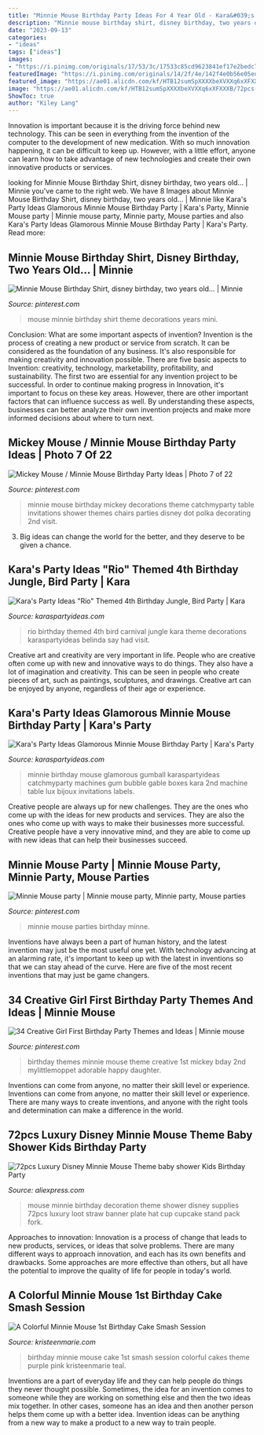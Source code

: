 ```yaml
---
title: "Minnie Mouse Birthday Party Ideas For 4 Year Old - Kara&#039;s Party Ideas Glamorous Minnie Mouse Birthday Party"
description: "Minnie mouse birthday shirt, disney birthday, two years old…"
date: "2023-09-13"
categories:
- "ideas"
tags: ["ideas"]
images:
- "https://i.pinimg.com/originals/17/53/3c/17533c85cd9623841ef17e2bedc7f19f.jpg"
featuredImage: "https://i.pinimg.com/originals/14/2f/4e/142f4e0b56e05edab83615a1c36d8846.jpg"
featured_image: "https://ae01.alicdn.com/kf/HTB12sumSpXXXXbeXVXXq6xXFXXXB/72pcs-Luxury-Disney-Minnie-Mouse-Theme-baby-shower-Kids-Birthday-Party-Decoration-Set-Party-Supplies-Birthday.jpg"
image: "https://ae01.alicdn.com/kf/HTB12sumSpXXXXbeXVXXq6xXFXXXB/72pcs-Luxury-Disney-Minnie-Mouse-Theme-baby-shower-Kids-Birthday-Party-Decoration-Set-Party-Supplies-Birthday.jpg"
ShowToc: true
author: "Kiley Lang"
---
```



Innovation is important because it is the driving force behind new technology. This can be seen in everything from the invention of the computer to the development of new medication. With so much innovation happening, it can be difficult to keep up. However, with a little effort, anyone can learn how to take advantage of new technologies and create their own innovative products or services.

	

		
looking for Minnie Mouse Birthday Shirt, disney birthday, two years old… | Minnie you've came to the right web. We have 8 Images about Minnie Mouse Birthday Shirt, disney birthday, two years old… | Minnie like Kara&#039;s Party Ideas Glamorous Minnie Mouse Birthday Party | Kara&#039;s Party, Minnie Mouse party | Minnie mouse party, Minnie party, Mouse parties and also Kara&#039;s Party Ideas Glamorous Minnie Mouse Birthday Party | Kara&#039;s Party. Read more:
		
    
## Minnie Mouse Birthday Shirt, Disney Birthday, Two Years Old… | Minnie

<img loading=lazy src="https://i.pinimg.com/originals/14/2f/4e/142f4e0b56e05edab83615a1c36d8846.jpg" onerror="this.onerror=null;this.src='https://tse1.mm.bing.net/th?id=OIP.aQg1MDcri6PXz-0zGr_-UwHaIq&amp;pid=15.1';" alt="Minnie Mouse Birthday Shirt, disney birthday, two years old… | Minnie">

_Source: pinterest.com_

>mouse minnie birthday shirt theme decorations years mini. 

	

Conclusion: What are some important aspects of invention?
Invention is the process of creating a new product or service from scratch. It can be considered as the foundation of any business. It's also responsible for making creativity and innovation possible. There are five basic aspects to Invention: creativity, technology, marketability, profitability, and sustainability. The first two are essential for any invention project to be successful. In order to continue making progress in Innovation, it's important to focus on these key areas. However, there are other important factors that can influence success as well. By understanding these aspects, businesses can better analyze their own invention projects and make more informed decisions about where to turn next.

    
## Mickey Mouse / Minnie Mouse Birthday Party Ideas | Photo 7 Of 22

<img loading=lazy src="https://i.pinimg.com/originals/76/71/eb/7671eb2c37c9405bc723a73b1e72adeb.jpg" onerror="this.onerror=null;this.src='https://tse4.mm.bing.net/th?id=OIP.WWTwLi0mVNBm7OEKcvtk_wHaJ4&amp;pid=15.1';" alt="Mickey Mouse / Minnie Mouse Birthday Party Ideas | Photo 7 of 22">

_Source: pinterest.com_

>minnie mouse birthday mickey decorations theme catchmyparty table invitations shower themes chairs parties disney dot polka decorating 2nd visit. 

	

3. Big ideas can change the world for the better, and they deserve to be given a chance.

    
## Kara&#039;s Party Ideas &quot;Rio&quot; Themed 4th Birthday Jungle, Bird Party | Kara

<img loading=lazy src="http://www.karaspartyideas.com/wp-content/uploads/2012/06/552944_297078427053157_448120078_n_600x901.jpg" onerror="this.onerror=null;this.src='https://tse3.mm.bing.net/th?id=OIP.4vgjhxbqleoVfLnadjxwFwHaLH&amp;pid=15.1';" alt="Kara&#039;s Party Ideas &quot;Rio&quot; Themed 4th Birthday Jungle, Bird Party | Kara">

_Source: karaspartyideas.com_

>rio birthday themed 4th bird carnival jungle kara theme decorations karaspartyideas belinda say had visit. 

	

Creative art and creativity are very important in life. People who are creative often come up with new and innovative ways to do things. They also have a lot of imagination and creativity. This can be seen in people who create pieces of art, such as paintings, sculptures, and drawings. Creative art can be enjoyed by anyone, regardless of their age or experience.

    
## Kara&#039;s Party Ideas Glamorous Minnie Mouse Birthday Party | Kara&#039;s Party

<img loading=lazy src="https://karaspartyideas.com/wp-content/uploads/2016/05/Glamorous-Minnie-Mouse-Birthday-Party-via-Karas-Party-Ideas-KarasPartyIdeas.com15.jpg" onerror="this.onerror=null;this.src='https://tse3.mm.bing.net/th?id=OIP.iEmKpTm9K3-ScSzmPR9gcAHaLH&amp;pid=15.1';" alt="Kara&#039;s Party Ideas Glamorous Minnie Mouse Birthday Party | Kara&#039;s Party">

_Source: karaspartyideas.com_

>minnie birthday mouse glamorous gumball karaspartyideas catchmyparty machines gum bubble gable boxes kara 2nd machine table lux bijoux invitations labels. 

	

Creative people are always up for new challenges. They are the ones who come up with the ideas for new products and services. They are also the ones who come up with ways to make their businesses more successful. Creative people have a very innovative mind, and they are able to come up with new ideas that can help their businesses succeed.

    
## Minnie Mouse Party | Minnie Mouse Party, Minnie Party, Mouse Parties

<img loading=lazy src="https://i.pinimg.com/originals/2a/b0/28/2ab028c99cd24298652ab226df18b65a.jpg" onerror="this.onerror=null;this.src='https://tse1.mm.bing.net/th?id=OIP.9ghO8DDoSNllY31qPsH5OwHaJ4&amp;pid=15.1';" alt="Minnie Mouse party | Minnie mouse party, Minnie party, Mouse parties">

_Source: pinterest.com_

>minnie mouse parties birthday minne. 

	

Inventions have always been a part of human history, and the latest invention may just be the most useful one yet. With technology advancing at an alarming rate, it's important to keep up with the latest in inventions so that we can stay ahead of the curve. Here are five of the most recent inventions that may just be game changers.

    
## 34 Creative Girl First Birthday Party Themes And Ideas | Minnie Mouse

<img loading=lazy src="https://i.pinimg.com/originals/17/53/3c/17533c85cd9623841ef17e2bedc7f19f.jpg" onerror="this.onerror=null;this.src='https://tse3.mm.bing.net/th?id=OIP.eY_l-RD7GduvopOC5dxKMwHaKC&amp;pid=15.1';" alt="34 Creative Girl First Birthday Party Themes and Ideas | Minnie mouse">

_Source: pinterest.com_

>birthday themes minnie mouse theme creative 1st mickey bday 2nd mylittlemoppet adorable happy daughter. 

	

Inventions can come from anyone, no matter their skill level or experience.
Inventions can come from anyone, no matter their skill level or experience. There are many ways to create inventions, and anyone with the right tools and determination can make a difference in the world.

    
## 72pcs Luxury Disney Minnie Mouse Theme Baby Shower Kids Birthday Party

<img loading=lazy src="https://ae01.alicdn.com/kf/HTB12sumSpXXXXbeXVXXq6xXFXXXB/72pcs-Luxury-Disney-Minnie-Mouse-Theme-baby-shower-Kids-Birthday-Party-Decoration-Set-Party-Supplies-Birthday.jpg" onerror="this.onerror=null;this.src='https://tse3.mm.bing.net/th?id=OIP.7eD0G9X7LmisDdDtRjqLbwHaHa&amp;pid=15.1';" alt="72pcs Luxury Disney Minnie Mouse Theme baby shower Kids Birthday Party">

_Source: aliexpress.com_

>mouse minnie birthday decoration theme shower disney supplies 72pcs luxury loot straw banner plate hat cup cupcake stand pack fork. 

	

Approaches to innovation:
Innovation is a process of change that leads to new products, services, or ideas that solve problems. There are many different ways to approach innovation, and each has its own benefits and drawbacks. Some approaches are more effective than others, but all have the potential to improve the quality of life for people in today's world.

    
## A Colorful Minnie Mouse 1st Birthday Cake Smash Session

<img loading=lazy src="http://kristeenmarie.com/photography/blog/wp-content/uploads/2016/03/2016-03-21_0003.jpg" onerror="this.onerror=null;this.src='https://tse1.mm.bing.net/th?id=OIP.TCWdFeSEn1EMRIg_Kj5L7AHaK1&amp;pid=15.1';" alt="A Colorful Minnie Mouse 1st Birthday Cake Smash Session">

_Source: kristeenmarie.com_

>birthday minnie mouse cake 1st smash session colorful cakes theme purple pink kristeenmarie teal. 

	

Inventions are a part of everyday life and they can help people do things they never thought possible. Sometimes, the idea for an invention comes to someone while they are working on something else and then the two ideas mix together. In other cases, someone has an idea and then another person helps them come up with a better idea. Invention ideas can be anything from a new way to make a product to a new way to train people.

